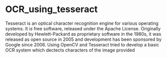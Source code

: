 # OCR_using_tesseract
Tesseract is an optical character recognition engine for various operating systems. It is free software, released under the Apache License. Originally developed by Hewlett-Packard as proprietary software in the 1980s, it was released as open source in 2005 and development has been sponsored by Google since 2006.
Using OpenCV and Tesseract tried to develop a basic OCR system which dectects characters of the image provided
